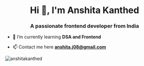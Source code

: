 <h1 align="center">Hi 👋, I'm Anshita Kanthed</h1>
<h3 align="center">A passionate frontend developer from India</h3>

- 🌱 I’m currently learning **DSA and Frontend**

- 📫 Contact me here **anshita.j08@gmail.com**

<p><img align="center" src="https://github-readme-streak-stats.herokuapp.com/?user=anshitakanthed&" alt="anshitakanthed" /></p>

